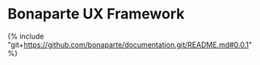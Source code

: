 # Bonaparte UX Framework

{% include "git+https://github.com/bonaparte/documentation.git/README.md#0.0.1" %}
